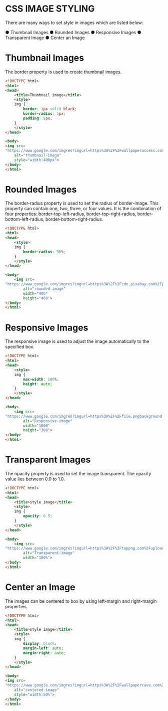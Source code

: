 # CSS IMAGE STYLING
There are many ways to set style in images which are listed below:

● Thumbnail Images
● Rounded Images
● Responsive Images
● Transparent Image
● Center an Image

# Thumbnail Images
The border property is used to create thumbnail images.

```html
<!DOCTYPE html>
<html>
<head>
	<title>Thumbnail image</title>
	<style>
	img {
		border: 1px solid black;
		border-radius: 5px;
		padding: 5px;
	}
	</style>
</head>

<body>
<img src=
"https://www.google.com/imgres?imgurl=https%3A%2F%2Fwallpaperaccess.com%2Ffull%2F3458147.jpg&imgrefurl=https%3A%2F%2Fwallpaperaccess.com%2Fthumbnail&tbnid=dPbi6jnCbkXAmM&vet=12ahUKEwjXpr_h5rf5AhUngtgFHfDRAa0QMygJegUIARD1AQ..i&docid=lMb-WcYy4O1NQM&w=3584&h=2240&q=thumbnail%20images&ved=2ahUKEwjXpr_h5rf5AhUngtgFHfDRAa0QMygJegUIARD1AQ"
	alt="thumbnail-image"
	style="width:400px">
</body>
</html>
```

# Rounded Images
The border-radius property is used to set the radius of border-image. This property can contain one, two, three, or four values. 
It is the combination of four properties: border-top-left-radius, border-top-right-radius, border-bottom-left-radius, border-bottom-right-radius.

```html
<!DOCTYPE html>
<html>
<head>
	<style>
	img {
		border-radius: 50%;
	}
	</style>
</head>

<body>
	<img src=
"https://www.google.com/imgres?imgurl=https%3A%2F%2Fcdn.pixabay.com%2Fphoto%2F2015%2F09%2F10%2F14%2F50%2Fgradient-934519__480.jpg&imgrefurl=https%3A%2F%2Fpixabay.com%2Fimages%2Fsearch%2Fthumbnail%2F&tbnid=5HEmOKi6o9fIJM&vet=12ahUKEwjXpr_h5rf5AhUngtgFHfDRAa0QMygOegUIARCAAg..i&docid=6AeHlSOpVMgZ8M&w=691&h=480&q=thumbnail%20images&ved=2ahUKEwjXpr_h5rf5AhUngtgFHfDRAa0QMygOegUIARCAAg"
		alt="rounded-image"
		width="400"
		height="400">
</body>
</html>
```

# Responsive Images
The responsive image is used to adjust the image automatically to the specified box.

```html
<!DOCTYPE html>
<html>
<head>
	<style>
	img {
		max-width: 100%;
		height: auto;
	}
	</style>
</head>

<body>
	<img src=
"https://www.google.com/imgres?imgurl=https%3A%2F%2Ffile.pngbackground.com%2Fuploads%2Fpreview%2Fgaming-youtube-thumbnail-background-full-hd-116264029530uvpzthxsn.jpg&imgrefurl=https%3A%2F%2Fpngbackground.com%2Fphoto%2F2175%2Fgaming-youtube-thumbnail-background-full-hd&tbnid=W62M1mB2t-sB5M&vet=12ahUKEwjXpr_h5rf5AhUngtgFHfDRAa0QMygQegUIARCEAg..i&docid=5zma8oPuLv7R2M&w=850&h=478&q=thumbnail%20images&ved=2ahUKEwjXpr_h5rf5AhUngtgFHfDRAa0QMygQegUIARCEAg"
		alt="Responsive-image"
		width="1000"
		height="300">
</body>
</html>
```

# Transparent Images
The opacity property is used to set the image transparent. The opacity value lies between 0.0 to 1.0.

```html
<!DOCTYPE html>
<html>
<head>
	<title>style image</title>
	<style>
	img {
		opacity: 0.5;
	}
	</style>
</head>

<body>
	<img src=
"https://www.google.com/imgres?imgurl=https%3A%2F%2Ftoppng.com%2Fuploads%2Fpreview%2Fthumbnail-effect-black-background-11563878112yn6okdl48w.jpg&imgrefurl=https%3A%2F%2Ftoppng.com%2Ffree-image%2Fthumbnail-effect-black-hd-background-PNG-free-PNG-Images_322017&tbnid=wtzf-rEun9My2M&vet=12ahUKEwjXpr_h5rf5AhUngtgFHfDRAa0QMygiegUIARCuAg..i&docid=XiQ442IQqD6t6M&w=850&h=479&q=thumbnail%20images&ved=2ahUKEwjXpr_h5rf5AhUngtgFHfDRAa0QMygiegUIARCuAg"
		alt="Transparent-image"
		width="100%">
</body>
</html>
```

# Center an Image
The images can be centered to box by using left-margin and right-margin properties.

```html
<!DOCTYPE html>
<html>
<head>
	<title>style image</title>
	<style>
	img {
		display: block;
		margin-left: auto;
		margin-right: auto;
	}
	</style>
</head>

<body>
<img src=
"https://www.google.com/imgres?imgurl=https%3A%2F%2Fwallpapercave.com%2Fwp%2Fwp5952042.jpg&imgrefurl=https%3A%2F%2Fwallpapercave.com%2Fyoutube-thumbnails-wallpapers&tbnid=g0HcmxCwj3fBHM&vet=12ahUKEwjXpr_h5rf5AhUngtgFHfDRAa0QMygfegUIARCoAg..i&docid=Khk6VIt29T5vBM&w=1920&h=1080&q=thumbnail%20images&ved=2ahUKEwjXpr_h5rf5AhUngtgFHfDRAa0QMygfegUIARCoAg"
	alt="centered-image"
	style="width:50%">
</body>
</html>
```
